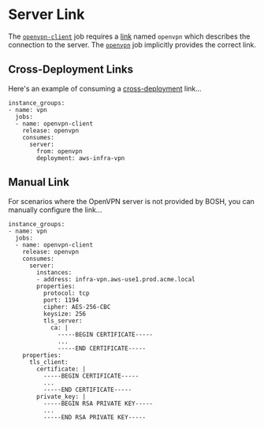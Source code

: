 # Server Link

The [`openvpn-client`](../../../jobs/openvpn-client) job requires a [link](https://bosh.io/docs/links.html) named `openvpn` which describes the connection to the server. The [`openvpn`](../../../jobs/openvpn) job implicitly provides the correct link.


## Cross-Deployment Links

Here's an example of consuming a [cross-deployment](https://bosh.io/docs/links.html#cross-deployment) link...

    instance_groups:
    - name: vpn
      jobs:
      - name: openvpn-client
        release: openvpn
        consumes:
          server:
            from: openvpn
            deployment: aws-infra-vpn


## Manual Link

For scenarios where the OpenVPN server is not provided by BOSH, you can manually configure the link...

    instance_groups:
    - name: vpn
      jobs:
      - name: openvpn-client
        release: openvpn
        consumes:
          server:
            instances:
            - address: infra-vpn.aws-use1.prod.acme.local
            properties:
              protocol: tcp
              port: 1194
              cipher: AES-256-CBC
              keysize: 256
              tls_server:
                ca: |
                  -----BEGIN CERTIFICATE-----
                  ...
                  -----END CERTIFICATE-----
        properties:
          tls_client:
            certificate: |
              -----BEGIN CERTIFICATE-----
              ...
              -----END CERTIFICATE-----
            private_key: |
              -----BEGIN RSA PRIVATE KEY-----
              ...
              -----END RSA PRIVATE KEY-----
